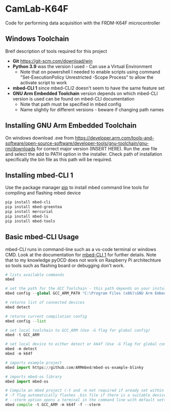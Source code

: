 # CamLab-K64F
Code for performing data acquisition with the FRDM-K64F microcontroller

## Windows Toolchain 

Breif description of tools required for this project  

- **Git** https://git-scm.com/download/win
- **Python 3.9** was the version I used - Can use a Virtual Environment
  - Note that on powershell I needed to enable scripts using command "Set-ExecutionPolicy Unrestricted -Scope Process" to allow the activate script to work 
- **mbed-CLI 1** since mbed-CLI2 doesn't seem to have the same feature set 
- **GNU Arm Embedded Toolchain** version depends on which mbed-CLI version is used can be found on mbed-CLI documentation
  - Note that path must be specified in mbed config 
  - Name slightly for different versions - beware if changing path names 

## Installing GNU Arm Embedded Toolchain

On windows download .exe from https://developer.arm.com/tools-and-software/open-source-software/developer-tools/gnu-toolchain/gnu-rm/downloads for correct major version (INSERT HERE). Run the .exe file and select the add to PATH option in the installer. Check path of installation specifically the bin file as this path will be required. 

## Installing mbed-CLI 1

Use the package manager [pip](https://pip.pypa.io/en/stable/) to install mbed command line tools for compiling and flashing mbed device 

```bash
pip install mbed-cli
pip install mbed-greentea
pip install mercurial
pip install mbed-ls
pip install mbed-tools
```

## Basic mbed-CLI Usage 

mbed-CLI runs in command-line such as a vs-code terminal or windows CMD. Look at the documentation for [mbed-CLI 1](https://os.mbed.com/docs/mbed-os/v6.15/build-tools/install-and-set-up.html) for further details. Note that to my knowledge pyOCD does not work on Raspberry Pi architechture so tools such as flashing board or debugging don't work.

```python
# lists available commands 
mbed 

# set the path for the GCC Toolchain - this path depends on your installation 
mbed config --global GCC_ARM_PATH "C:\Program Files (x86)\GNU Arm Embedded Toolchain\10 2020-q4-major\bin"

# returns list of connected devices 
mbed detect

# returns current compilation config 
mbed config --list

# set local toolchain to GCC_ARM (Use -G flag for global config)
mbed -t GCC_ARM

# set local device to either detect or k64f (Use -G flag for global config)
mbed -m detect
mbed -m k64f

# imports example project 
mbed import https://github.com/ARMmbed/mbed-os-example-blinky 

# imports mbed-os library
mbed import mbed-os 

# Compile an mbed project (-t and -m not required if aready set within project)
# -f flag automatically flashes .bin file if there is a suitable device connected 
# --sterm option opens a terminal in the command line with default settings (9600)
mbed compile -t GCC_ARM -m k64f -f --sterm 
```
